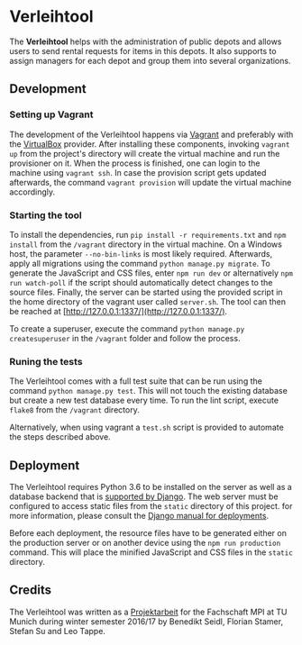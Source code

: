 # Verleihtool

The **Verleihtool** helps with the administration of public depots and allows
users to send rental requests for items in this depots. It also supports to
assign managers for each depot and group them into several organizations.

## Development

### Setting up Vagrant

The development of the Verleihtool happens via [Vagrant](https://www.vagrantup.com/)
and preferably with the [VirtualBox](https://www.virtualbox.org/) provider.
After installing these components, invoking `vagrant up` from the project's
directory will create the virtual machine and run the provisioner on it.
When the process is finished, one can login to the machine using `vagrant ssh`.
In case the provision script gets updated afterwards, the command
`vagrant provision` will update the virtual machine accordingly.

### Starting the tool

To install the dependencies, run `pip install -r requirements.txt` and
`npm install` from the `/vagrant` directory in the virtual machine.
On a Windows host, the parameter `--no-bin-links` is most likely required.
Afterwards, apply all migrations using the command `python manage.py migrate`.
To generate the JavaScript and CSS files, enter `npm run dev` or alternatively
`npm run watch-poll` if the script should automatically detect changes to the
source files. Finally, the server can be started using the provided script in
the home directory of the vagrant user called `server.sh`. The tool can
then be reached at [http://127.0.0.1:1337/](http://127.0.0.1:1337/).

To create a superuser, execute the command `python manage.py createsuperuser`
in the `/vagrant` folder and follow the process.

### Runing the tests

The Verleihtool comes with a full test suite that can be run using the command
`python manage.py test`. This will not touch the existing database but create a
new test database every time. To run the lint script, execute `flake8` from
the `/vagrant` directory.

Alternatively, when using vagrant a `test.sh` script is provided to automate
the steps described above.

## Deployment

The Verleihtool requires Python 3.6 to be installed on the server as well as a
database backend that is [supported by Django](https://docs.djangoproject.com/en/1.10/ref/databases/).
The web server must be configured to access static files from the `static`
directory of this project. for more information, please consult the
[Django manual for deployments](https://docs.djangoproject.com/en/1.10/howto/deployment/).

Before each deployment, the resource files have to be
generated either on the production server or on another device using the
`npm run production` command. This will place the minified JavaScript and CSS
files in the `static` directory.

## Credits

The Verleihtool was written as a [Projektarbeit](https://mpi.fs.tum.de/fuer-studierende/projektarbeit/)
for the Fachschaft MPI at TU Munich during winter semester 2016/17
by Benedikt Seidl, Florian Stamer, Stefan Su and Leo Tappe.
